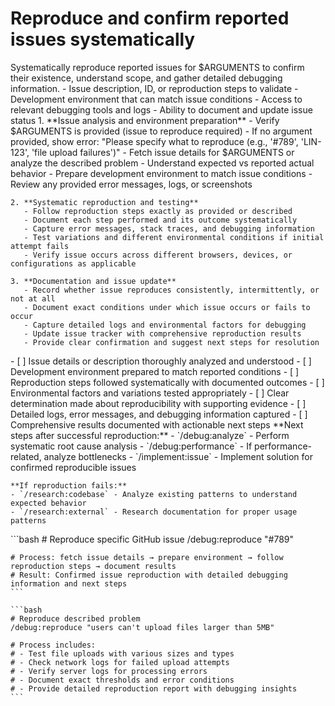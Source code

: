 # Reproduce and confirm reported issues systematically

<instructions>
  <context>
    Systematically reproduce reported issues for $ARGUMENTS to confirm their existence, understand scope, and gather detailed debugging information.
  </context>

  <requirements>
    - Issue description, ID, or reproduction steps to validate
    - Development environment that can match issue conditions
    - Access to relevant debugging tools and logs
    - Ability to document and update issue status
  </requirements>

  <execution>
    1. **Issue analysis and environment preparation**
       - Verify $ARGUMENTS is provided (issue to reproduce required)
       - If no argument provided, show error: "Please specify what to reproduce (e.g., '#789', 'LIN-123', 'file upload failures')"
       - Fetch issue details for $ARGUMENTS or analyze the described problem
       - Understand expected vs reported actual behavior
       - Prepare development environment to match issue conditions
       - Review any provided error messages, logs, or screenshots

    2. **Systematic reproduction and testing**
       - Follow reproduction steps exactly as provided or described
       - Document each step performed and its outcome systematically
       - Capture error messages, stack traces, and debugging information
       - Test variations and different environmental conditions if initial attempt fails
       - Verify issue occurs across different browsers, devices, or configurations as applicable

    3. **Documentation and issue update**
       - Record whether issue reproduces consistently, intermittently, or not at all
       - Document exact conditions under which issue occurs or fails to occur
       - Capture detailed logs and environmental factors for debugging
       - Update issue tracker with comprehensive reproduction results
       - Provide clear confirmation and suggest next steps for resolution

  </execution>

  <validation>
    - [ ] Issue details or description thoroughly analyzed and understood
    - [ ] Development environment prepared to match reported conditions
    - [ ] Reproduction steps followed systematically with documented outcomes
    - [ ] Environmental factors and variations tested appropriately
    - [ ] Clear determination made about reproducibility with supporting evidence
    - [ ] Detailed logs, error messages, and debugging information captured
    - [ ] Comprehensive results documented with actionable next steps
  </validation>

  <workflow>
    **Next steps after successful reproduction:**
    - `/debug:analyze` - Perform systematic root cause analysis
    - `/debug:performance` - If performance-related, analyze bottlenecks
    - `/implement:issue` - Implement solution for confirmed reproducible issues

    **If reproduction fails:**
    - `/research:codebase` - Analyze existing patterns to understand expected behavior
    - `/research:external` - Research documentation for proper usage patterns

  </workflow>

  <examples>
    ```bash
    # Reproduce specific GitHub issue
    /debug:reproduce "#789"

    # Process: fetch issue details → prepare environment → follow reproduction steps → document results
    # Result: Confirmed issue reproduction with detailed debugging information and next steps
    ```

    ```bash
    # Reproduce described problem
    /debug:reproduce "users can't upload files larger than 5MB"

    # Process includes:
    # - Test file uploads with various sizes and types
    # - Check network logs for failed upload attempts
    # - Verify server logs for processing errors
    # - Document exact thresholds and error conditions
    # - Provide detailed reproduction report with debugging insights
    ```

  </examples>
</instructions>
